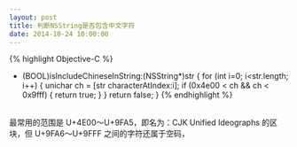 ```yaml
---
layout: post
title: 判断NSString是否包含中文字符
date: 2014-10-24 10:00:00
---
```


{% highlight Objective-C %}
- (BOOL)isIncludeChineseInString:(NSString*)str
{
    for (int i=0; i<str.length; i++)
    {
        unichar ch = [str characterAtIndex:i];
        if (0x4e00 < ch  && ch < 0x9fff)
        {
            return true;
        }
    }
    return false;
}
{% endhighlight %}
<br />
最常用的范围是 U+4E00～U+9FA5，即名为：CJK Unified Ideographs 的区块，但 U+9FA6～U+9FFF 之间的字符还属于空码，